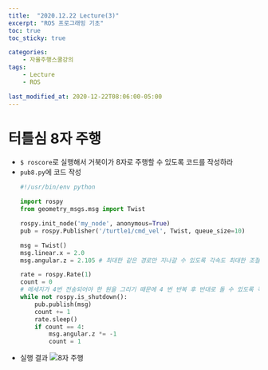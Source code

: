 ```yaml
---
title:  "2020.12.22 Lecture(3)"
excerpt: "ROS 프로그래밍 기초"
toc: true
toc_sticky: true

categories:
    - 자율주행스쿨강의
tags:
    - Lecture
    - ROS

last_modified_at: 2020-12-22T08:06:00-05:00
---
```


# 터틀심 8자 주행
* `$ roscore`로 실행해서 거북이가 8자로 주행할 수 있도록 코드를 작성하라
* `pub8.py`에 코드 작성
    ```python
    #!/usr/bin/env python

    import rospy
    from geometry_msgs.msg import Twist

    rospy.init_node('my_node', anonymous=True)
    pub = rospy.Publisher('/turtle1/cmd_vel', Twist, queue_size=10)

    msg = Twist()
    msg.linear.x = 2.0
    msg.angular.z = 2.105 # 최대한 같은 경로만 지나갈 수 있도록 각속도 최대한 조절함

    rate = rospy.Rate(1)
    count = 0
    # 메세지가 4번 전송되어야 한 원을 그리기 때문에 4 번 반복 후 반대로 돌 수 있도록 각속도에 -1 곱해줌
    while not rospy.is_shutdown():
        pub.publish(msg)
        count += 1
        rate.sleep()
        if count == 4:
            msg.angular.z *= -1
            count = 1
    ```
* 실행 결과
  ![8자 주행](img/screenshot-04.png)